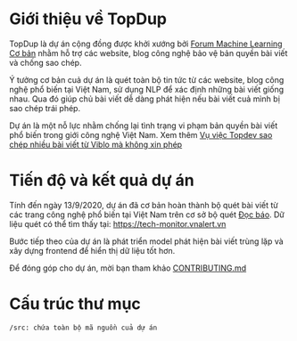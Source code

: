 # Giới thiệu về TopDup 
TopDup là dự án cộng đồng được khởi xướng bởi [Forum Machine Learning Cơ bản](https://www.facebook.com/groups/machinelearningcoban) nhằm hỗ trợ các website, blog công nghệ bảo vệ bản quyền bài viết và chống sao chép.

Ý tưởng cơ bản cuả dự án là quét toàn bộ tin tức từ các website, blog công nghệ phổ biến tại Việt Nam, sử dụng NLP để xác định những bài viết giống nhau. Qua đó giúp chủ bài viết dễ dàng phát hiện nếu bài viết cuả mình bị sao chép trái phép. 

Dự án là một nỗ lực nhằm chống lại tình trạng vi phạm bản quyền bài viết phổ biến trong giới công nghệ Việt Nam. Xem thêm [Vụ việc Topdev sao chép nhiều bài viết từ Viblo mà không xin phép](https://www.facebook.com/groups/machinelearningcoban/permalink/1036374896819917)  

# Tiến độ và kết quả dự án   
Tính đến ngày 13/9/2020, dự án đã cơ bản hoàn thành bộ quét bài viết từ các trang công nghệ phổ biến tại Việt Nam trên cơ sở bộ quét [Đọc báo](https://github.com/hailoc12/docbao). Dữ liệu quét có thể tìm thấy tại: 
https://tech-monitor.vnalert.vn  

Bước tiếp theo của dự án là phát triển model phát hiện bài viết trùng lặp và xây dựng frontend để hiển thị dữ liệu tốt hơn. 

Để đóng góp cho dự án, mời bạn tham khảo [CONTRIBUTING.md](https://github.com/forummlcb/topdup/blob/master/CONTRIBUTING.md)  

# Cấu trúc thư mục 
~~~
/src: chứa toàn bộ mã nguồn cuả dự án
~~~

